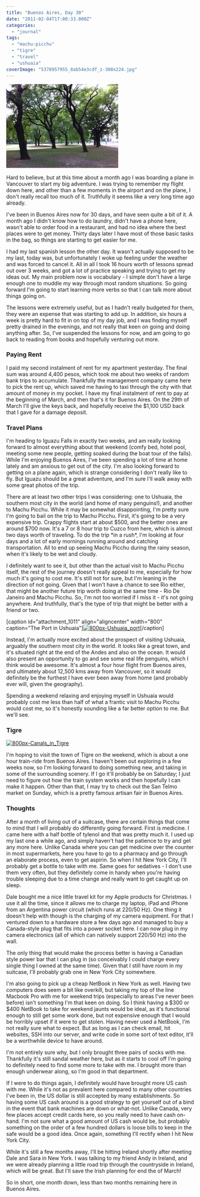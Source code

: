 ```yaml
---
title: "Buenos Aires, Day 30"
date: "2011-02-04T17:00:33.000Z"
categories: 
  - "journal"
tags: 
  - "machu-picchu"
  - "tigre"
  - "travel"
  - "ushuaia"
coverImage: "5378957955_8ab54e3cdf_z-300x224.jpg"
---
```


[![](images/5378957955_8ab54e3cdf_z-300x224.jpg "Buenos Aires")](http://www.migratorynerd.com/wordpress/wp-content/uploads/2011/02/5378957955_8ab54e3cdf_z.jpg)

Hard to believe, but at this time about a month ago I was boarding a plane in Vancouver to start my big adventure. I was trying to remember my flight down here, and other than a few moments in the airport and on the plane, I don't really recall too much of it. Truthfully it seems like a very long time ago already.

I've been in Buenos Aires now for 30 days, and have seen quite a bit of it. A month ago I didn't know how to do laundry, didn't have a phone here, wasn't able to order food in a restaurant, and had no idea where the best places were to get money. Thirty days later I have most of those basic tasks in the bag, so things are starting to get easier for me.

I had my last spanish lesson the other day. It wasn't actually supposed to be my last, today was, but unfortunately I woke up feeling under the weather and was forced to cancel it. All in all I took 16 hours worth of lessons spread out over 3 weeks, and got a lot of practice speaking and trying to get my ideas out. My main problem now is vocabulary - I simple don't have a large enough one to muddle my way through most random situations. So going forward I'm going to start learning more verbs so that I can talk more about things going on.

The lessons were extremely useful, but as I hadn't really budgeted for them, they were an expense that was starting to add up. In addition, six hours a week is pretty hard to fit in on top of my day job, and I was finding myself pretty drained in the evenings, and not really that keen on going and doing anything after. So, I've suspended the lessons for now, and am going to go back to reading from books and hopefully venturing out more.

### Paying Rent

I paid my second instalment of rent for my apartment yesterday. The final sum was around 4,400 pesos, which took me about two weeks of random bank trips to accumulate. Thankfully the management company came here to pick the rent up, which saved me having to taxi through the city with that amount of money in my pocket. I have my final instalment of rent to pay at the beginning of March, and then that's it for Buenos Aires. On the 29th of March I'll give the keys back, and hopefully receive the $1,100 USD back that I gave for a damage deposit.

### Travel Plans

I'm heading to Iguazu Falls in exactly two weeks, and am really looking forward to almost everything about that weekend (comfy bed, hotel pool, meeting some new people, getting soaked during the boat tour of the falls). While I'm enjoying Buenos Aires, I've been spending a lot of time at home lately and am anxious to get out of the city. I'm also looking forward to getting on a plane again, which is strange considering I don't really like to fly. But Iguazu should be a great adventure, and I'm sure I'll walk away with some great photos of the trip.

There are at least two other trips I was considering: one to Ushuaia, the southern most city in the world (and home of many penguins!), and another to Machu Picchu. While it may be somewhat disappointing, I'm pretty sure I'm going to bail on the trip to Machu Picchu. First, it's going to be a very expensive trip. Crappy flights start at about $500, and the better ones are around $700 now. It's a 7 or 8 hour trip to Cuzco from here, which is almost two days worth of traveling. To do the trip \*in a rush\*, I'm looking at four days and a lot of early mornings running around and catching transportation. All to end up seeing Machu Picchu during the rainy season, when it's likely to be wet and cloudy.

I definitely want to see it, but other than the actual visit to Machu Picchu itself, the rest of the journey doesn't really appeal to me, especially for how much it's going to cost me. It's still not for sure, but I'm leaning in the direction of not going. Given that I won't have a chance to see Rio either, that might be another future trip worth doing at the same time - Rio De Janeiro and Machu Picchu. So, I'm not too worried if I miss it - it's not going anywhere. And truthfully, that's the type of trip that might be better with a friend or two.

\[caption id="attachment\_1011" align="aligncenter" width="800" caption="The Port in Ushuaia"\][![](images/800px-Ushuaia_port.jpg "800px-Ushuaia_port")](http://en.wikipedia.org/wiki/File:Ushuaia_port.JPG)\[/caption\]

Instead, I'm actually more excited about the prospect of visiting Ushuaia, arguably the southern most city in the world. It looks like a great town, and it's situated right at the end of the Andes and also on the ocean. It would also present an opportunity to go and see some real life penguins, which I think would be awesome. It's almost a four hour flight from Buenos aires, and ultimately about 12,500 kms away from Vancouver, so it would definitely be the furthest I have ever been away from home (and probably ever will, given the geography).

Spending a weekend relaxing and enjoying myself in Ushuaia would probably cost me less than half of what a frantic visit to Machu Picchu would cost me, so it's honestly sounding like a far better option to me. But we'll see.

### Tigre

[![](images/800px-Canals_in_Tigre-300x199.jpg "800px-Canals_in_Tigre")](http://www.migratorynerd.com/wordpress/wp-content/uploads/2011/02/800px-Canals_in_Tigre.jpg)

I'm hoping to visit the town of Tigre on the weekend, which is about a one hour train-ride from Buenos Aires. I haven't been out exploring in a few weeks now, so I'm looking forward to doing something new, and taking in some of the surrounding scenery. If I go it'll probably be on Saturday; I just need to figure out how the train system works and then hopefully I can make it happen. Other than that, I may try to check out the San Telmo market on Sunday, which is a pretty famous artisan fair in Buenos Aires.

### Thoughts

After a month of living out of a suitcase, there are certain things that come to mind that I will probably do differently going forward. First is medicine. I came here with a half bottle of tylenol and that was pretty much it. I used up my last one a while ago, and simply haven't had the patience to try and get any more here. Unlike Canada where you can get medicine over the counter in most supermarkets, here you have to go to a pharmacy and go through an elaborate process, even to get aspirin. So when I hit New York City, I'll probably get a bottle to take with me. Same goes for sedatives - I don't use them very often, but they definitely come in handy when you're having trouble sleeping due to a time change and really want to get caught up on sleep.

Dale bought me a nice little travel kit for my Apple products for Christmas. I use it all the time, since it allows me to charge my laptop, iPad and iPhone from an Argentina power circuit (which runs at 220/50 Hz). One thing it doesn't help with though is the charging of my camera equipment. For that I ventured down to a hardware store a few days ago and managed to buy a Canada-style plug that fits into a power socket here. I can now plug in my camera electronics (all of which can natively support 220/50 Hz) into the wall.

The only thing that would make the process better is having a Canadian style power bar that I can plug in (so conceivably I could charge every single thing I owned at the same time). Given that I still have room in my suitcase, I'll probably grab one in New York City somewhere.

I'm also going to pick up a cheap NetBook in New York as well. Having two computers does seem a bit like overkill, but taking my top of the line Macbook Pro with me for weekend trips (especially to areas I've never been before) isn't something I'm that keen on doing. So I think having a $300 or $400 NetBook to take for weekend jaunts would be ideal, as it's functional enough to still get some work done, but not expensive enough that I would be horribly upset if it were to get stolen. Having never used a NetBook, I'm not really sure what to expect. But as long as I can check email, hit websites, SSH into our server, and write code in some sort of text editor, it'll be a worthwhile device to have around.

I'm not entirely sure why, but I only brought three pairs of socks with me. Thankfully it's still sandal weather here, but as it starts to cool off I'm going to definitely need to find some more to take with me. I brought more than enough underwear along, so I'm good in that department.

If I were to do things again, I definitely would have brought more US cash with me. While it's not as prevalent here compared to many other countries I've been in, the US dollar is still accepted by many establishments. So having some US cash around is a good strategy to get yourself out of a bind in the event that bank machines are down or what-not. Unlike Canada, very few places accept credit cards here, so you really need to have cash on-hand. I'm not sure what a good amount of US cash would be, but probably something on the order of a few hundred dollars is loose bills to keep in the safe would be a good idea. Once again, something I'll rectify when I hit New York City.

While it's still a few months away, I'll be hitting Ireland shortly after meeting Dale and Sara in New York. I was talking to my friend Andy in Ireland, and we were already planning a little road trip through the countryside in Ireland, which will be great. But I'll save the Irish planning for end the of March!

So in short, one month down, less than two months remaining here in Buenos Aires.
